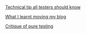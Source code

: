 [Technical tip all testers should  know](Technical_tip.md)

[What I learnt moving my blog](What_I_learnt.md)

[Critique of pure testing](Critique_of_pure_testing.md)
